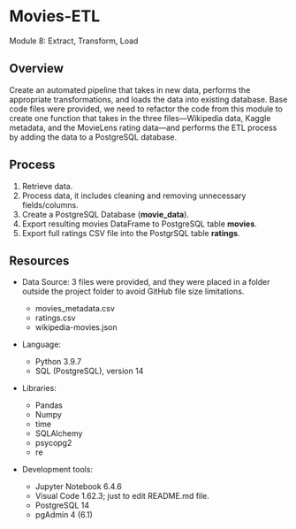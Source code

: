 # Movies-ETL
Module 8: Extract, Transform, Load

## Overview
Create an automated pipeline that takes in new data, performs the appropriate transformations, and loads the data into existing database. Base code files were provided, we need to refactor the code from this module to create one function that takes in the three files—Wikipedia data, Kaggle metadata, and the MovieLens rating data—and performs the ETL process by adding the data to a PostgreSQL database.

## Process
1. Retrieve data.
2. Process data, it includes cleaning and removing unnecessary fields/columns.
3. Create a PostgreSQL Database (__movie_data__).
4. Export resulting movies DataFrame to PostgreSQL table __movies__.
5. Export full ratings CSV file into the PostgrSQL table __ratings__.

## Resources
* Data Source: 3 files were provided, and they were placed in a folder outside the project folder to avoid GitHub file size limitations.
    - movies_metadata.csv
    - ratings.csv
    - wikipedia-movies.json    
* Language:
  - Python 3.9.7
  - SQL (PostgreSQL), version 14 
* Libraries:
  - Pandas
  - Numpy
  - time
  - SQLAlchemy
  - psycopg2
  - re

* Development tools: 
  - Jupyter Notebook 6.4.6
  - Visual Code 1.62.3; just to edit README.md file.
  - PostgreSQL 14
  - pgAdmin 4 (6.1)

